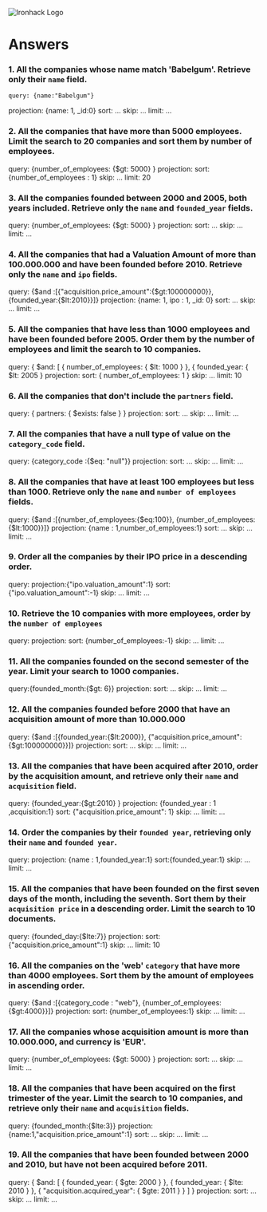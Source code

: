 ![Ironhack Logo](https://i.imgur.com/1QgrNNw.png)

# Answers

### 1. All the companies whose name match 'Babelgum'. Retrieve only their `name` field.
    query: {name:"Babelgum"}
projection: {name: 1, _id:0}
sort: ...
skip: ...
limit: ...
<!-- Your Code Goes Here -->

### 2. All the companies that have more than 5000 employees. Limit the search to 20 companies and sort them by **number of employees**.
query: {number_of_employees: {$gt: 5000} }
projection: 
sort: {number_of_employees : 1}
skip: ...
limit: 20
<!-- Your Code Goes Here -->

### 3. All the companies founded between 2000 and 2005, both years included. Retrieve only the `name` and `founded_year` fields.

<!-- Your Code Goes Here -->
query: {number_of_employees: {$gt: 5000} }
projection: 
sort: ...
skip: ...
limit: ...
### 4. All the companies that had a Valuation Amount of more than 100.000.000 and have been founded before 2010. Retrieve only the `name` and `ipo` fields.

<!-- Your Code Goes Here -->
query: {$and :[{"acquisition.price_amount":{$gt:100000000}}, {founded_year:{$lt:2010}}]}
projection: {name: 1, ipo : 1, _id: 0}
sort: ...
skip: ...
limit: ...
### 5. All the companies that have less than 1000 employees and have been founded before 2005. Order them by the number of employees and limit the search to 10 companies.
query:   { $and: [ { number_of_employees: { $lt: 1000 } }, { founded_year: { $lt: 2005 }
projection: 
sort: { number_of_employees: 1 }
skip: ...
limit: 10
<!-- Your Code Goes Here -->

### 6. All the companies that don't include the `partners` field.
query: { partners: { $exists: false } }
projection: 
sort: ...
skip: ...
limit: ...
<!-- Your Code Goes Here -->

### 7. All the companies that have a null type of value on the `category_code` field.
query: {category_code :{$eq: "null"}}
projection: 
sort: ...
skip: ...
limit: ...
<!-- Your Code Goes Here -->

### 8. All the companies that have at least 100 employees but less than 1000. Retrieve only the `name` and `number of employees` fields.
query: {$and :[{number_of_employees:{$eq:100}}, {number_of_employees:{$lt:1000}}]}
projection: {name : 1,number_of_employees:1}
sort: ...
skip: ...
limit: ...
<!-- Your Code Goes Here -->

### 9. Order all the companies by their IPO price in a descending order.
query: 
projection:{"ipo.valuation_amount":1} 
sort: {"ipo.valuation_amount":-1}
skip: ...
limit: ...
<!-- Your Code Goes Here -->

### 10. Retrieve the 10 companies with more employees, order by the `number of employees`
query: 
projection: 
sort: {number_of_employees:-1}
skip: ...
limit: ...
<!-- Your Code Goes Here -->

### 11. All the companies founded on the second semester of the year. Limit your search to 1000 companies.
query:{founded_month:{$gt: 6}}
projection: 
sort: ...
skip: ...
limit: ...
<!-- Your Code Goes Here -->

### 12. All the companies founded before 2000 that have an acquisition amount of more than 10.000.000
query: {$and :[{founded_year:{$lt:2000}}, {"acquisition.price_amount":{$gt:100000000}}]}
projection: 
sort: ...
skip: ...
limit: ...
<!-- Your Code Goes Here -->

### 13. All the companies that have been acquired after 2010, order by the acquisition amount, and retrieve only their `name` and `acquisition` field.
query: {founded_year:{$gt:2010} }
projection: {founded_year : 1 ,acquisition:1}
sort: {"acquisition.price_amount": 1}
skip: ...
limit: ...
<!-- Your Code Goes Here -->

### 14. Order the companies by their `founded year`, retrieving only their `name` and `founded year`.
query: 
projection: {name : 1,founded_year:1}
sort:{founded_year:1}
skip: ...
limit: ...
<!-- Your Code Goes Here -->

### 15. All the companies that have been founded on the first seven days of the month, including the seventh. Sort them by their `acquisition price` in a descending order. Limit the search to 10 documents.

<!-- Your Code Goes Here -->
query: {founded_day:{$lte:7}}
projection: 
sort: {"acquisition.price_amount":1}
skip: ...
limit: 10
### 16. All the companies on the 'web' `category` that have more than 4000 employees. Sort them by the amount of employees in ascending order.
query: {$and :[{category_code : "web"}, {number_of_employees:{$gt:4000}}]}
projection: 
sort: {number_of_employees:1}
skip: ...
limit: ...
<!-- Your Code Goes Here -->

### 17. All the companies whose acquisition amount is more than 10.000.000, and currency is 'EUR'.
query: {number_of_employees: {$gt: 5000} }
projection: 
sort: ...
skip: ...
limit: ...
<!-- Your Code Goes Here -->

### 18. All the companies that have been acquired on the first trimester of the year. Limit the search to 10 companies, and retrieve only their `name` and `acquisition` fields.
query: {founded_month:{$lte:3}}
projection: {name:1,"acquisition.price_amount":1}
sort: ...
skip: ...
limit: ...
<!-- Your Code Goes Here -->

### 19. All the companies that have been founded between 2000 and 2010, but have not been acquired before 2011.
query:  { $and: [ { founded_year: { $gte: 2000 } }, { founded_year: { $lte: 2010 } }, { "acquisition.acquired_year": { $gte: 2011 } } ] }
projection: 
sort: ...
skip: ...
limit: ...
<!-- Your Code Goes Here -->

